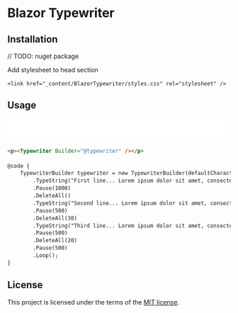 # Blazor Typewriter

## Installation

// TODO: nuget package

Add stylesheet to head section

```
<link href="_content/BlazorTypewriter/styles.css" rel="stylesheet" />
```

## Usage

![demo](data/demo.gif)

```html
<p><Typewriter Builder="@typewriter" /></p>

@code {
    TypewriterBuilder typewriter = new TypewriterBuilder(defaultCharacterPause: 6)
        .TypeString("First line... Lorem ipsum dolor sit amet, consectetur adipiscing elit.")
        .Pause(1000)
        .DeleteAll()
        .TypeString("Second line... Lorem ipsum dolor sit amet, consectetur adipiscing elit.", 50)
        .Pause(500)
        .DeleteAll(30)
        .TypeString("Third line... Lorem ipsum dolor sit amet, consectetur adipiscing elit.", 20)
        .Pause(500)
        .DeleteAll(20)
        .Pause(500)
        .Loop();
}
```

## License

This project is licensed under the terms of the [MIT license](https://github.com/ormesam/blazor-typewriter/blob/master/LICENSE).
